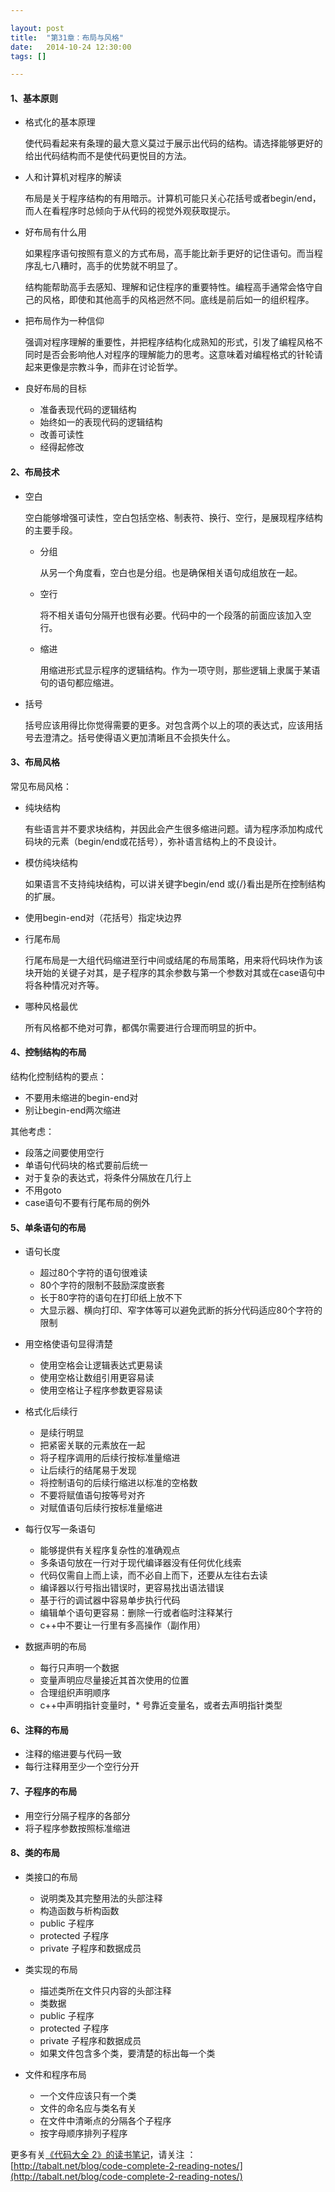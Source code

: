 ```yaml
---

layout: post
title:  "第31章：布局与风格"
date:   2014-10-24 12:30:00
tags: []

---
```



#### 1、基本原则

* 格式化的基本原理

	使代码看起来有条理的最大意义莫过于展示出代码的结构。请选择能够更好的给出代码结构而不是使代码更悦目的方法。


* 人和计算机对程序的解读

	布局是关于程序结构的有用暗示。计算机可能只关心花括号或者begin/end，而人在看程序时总倾向于从代码的视觉外观获取提示。

* 好布局有什么用

	如果程序语句按照有意义的方式布局，高手能比新手更好的记住语句。而当程序乱七八糟时，高手的优势就不明显了。

	结构能帮助高手去感知、理解和记住程序的重要特性。编程高手通常会恪守自己的风格，即使和其他高手的风格迥然不同。底线是前后如一的组织程序。

* 把布局作为一种信仰

	强调对程序理解的重要性，并把程序结构化成熟知的形式，引发了编程风格不同时是否会影响他人对程序的理解能力的思考。这意味着对编程格式的针轮请起来更像是宗教斗争，而非在讨论哲学。


* 良好布局的目标

	* 准备表现代码的逻辑结构
	* 始终如一的表现代码的逻辑结构
	* 改善可读性
	* 经得起修改


#### 2、布局技术

* 空白

	空白能够增强可读性，空白包括空格、制表符、换行、空行，是展现程序结构的主要手段。

	* 分组

		从另一个角度看，空白也是分组。也是确保相关语句成组放在一起。

	* 空行

		将不相关语句分隔开也很有必要。代码中的一个段落的前面应该加入空行。		

	* 缩进
		
		用缩进形式显示程序的逻辑结构。作为一项守则，那些逻辑上隶属于某语句的语句都应缩进。

* 括号

	括号应该用得比你觉得需要的更多。对包含两个以上的项的表达式，应该用括号去澄清之。括号使得语义更加清晰且不会损失什么。

#### 3、布局风格

常见布局风格：

* 纯块结构

	有些语言并不要求块结构，并因此会产生很多缩进问题。请为程序添加构成代码块的元素（begin/end或花括号），弥补语言结构上的不良设计。

* 模仿纯块结构

	如果语言不支持纯块结构，可以讲关键字begin/end 或{/}看出是所在控制结构的扩展。

* 使用begin-end对（花括号）指定块边界
* 行尾布局

	行尾布局是一大组代码缩进至行中间或结尾的布局策略，用来将代码块作为该块开始的关键子对其，是子程序的其余参数与第一个参数对其或在case语句中将各种情况对齐等。

* 哪种风格最优

	所有风格都不绝对可靠，都偶尔需要进行合理而明显的折中。


#### 4、控制结构的布局


结构化控制结构的要点：

* 不要用未缩进的begin-end对
* 别让begin-end两次缩进


其他考虑：

* 段落之间要使用空行
* 单语句代码块的格式要前后统一
* 对于复杂的表达式，将条件分隔放在几行上
* 不用goto
* case语句不要有行尾布局的例外


#### 5、单条语句的布局


* 语句长度

	* 超过80个字符的语句很难读
	* 80个字符的限制不鼓励深度嵌套
	* 长于80字符的语句在打印纸上放不下
	* 大显示器、横向打印、窄字体等可以避免武断的拆分代码适应80个字符的限制
	
* 用空格使语句显得清楚

	* 使用空格会让逻辑表达式更易读
	* 使用空格让数组引用更容易读
	* 使用空格让子程序参数更容易读
	
* 格式化后续行

	* 是续行明显
	* 把紧密关联的元素放在一起
	* 将子程序调用的后续行按标准量缩进
	* 让后续行的结尾易于发现
	* 将控制语句的后续行缩进以标准的空格数
	* 不要将赋值语句按等号对齐
	* 对赋值语句后续行按标准量缩进
	
* 每行仅写一条语句

	* 能够提供有关程序复杂性的准确观点
	* 多条语句放在一行对于现代编译器没有任何优化线索
	* 代码仅需自上而上读，而不必自上而下，还要从左往右去读
	* 编译器以行号指出错误时，更容易找出语法错误
	* 基于行的调试器中容易单步执行代码
	* 编辑单个语句更容易：删除一行或者临时注释某行
	* c++中不要让一行里有多高操作（副作用）
	
* 数据声明的布局

	* 每行只声明一个数据
	* 变量声明应尽量接近其首次使用的位置
	* 合理组织声明顺序
	* c++中声明指针变量时，* 号靠近变量名，或者去声明指针类型
	

#### 6、注释的布局

* 注释的缩进要与代码一致
* 每行注释用至少一个空行分开


#### 7、子程序的布局

* 用空行分隔子程序的各部分
* 将子程序参数按照标准缩进


#### 8、类的布局

* 类接口的布局

	* 说明类及其完整用法的头部注释
	* 构造函数与析构函数
	* public 子程序
	* protected 子程序
	* private 子程序和数据成员
	
* 类实现的布局

	* 描述类所在文件只内容的头部注释
	* 类数据
	* public 子程序
	* protected 子程序
	* private 子程序和数据成员
	* 如果文件包含多个类，要清楚的标出每一个类
	
	
* 文件和程序布局

	* 一个文件应该只有一个类
	* 文件的命名应与类名有关
	* 在文件中清晰点的分隔各个子程序
	* 按字母顺序排列子程序
	
	
	

更多有关[《代码大全 2》的读书笔记](http://tabalt.net/blog/code-complete-2-reading-notes/)，请关注 ：  
[http://tabalt.net/blog/code-complete-2-reading-notes/](http://tabalt.net/blog/code-complete-2-reading-notes/)




